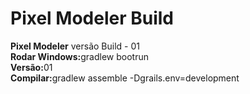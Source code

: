 # Pixel Modeler Build
<b>Pixel Modeler</b> versão Build - 01<br>
<b>Rodar Windows:</b>gradlew bootrun<br>
<b>Versão:</b>01<br>
<b>Compilar:</b>gradlew assemble -Dgrails.env=development<br>
